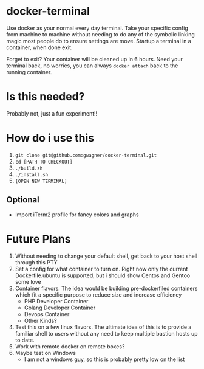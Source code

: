 # docker-terminal

Use docker as your normal every day terminal.  Take your specific config from machine to machine without needing 
to do any of the symbolic linking magic most people do to ensure settings are move.  Startup a terminal in a container, when done exit.  

Forget to exit?  Your container will be cleaned up in 6 hours.  Need your terminal back, no worries, you can always `docker attach`
back to the running container.

# Is this needed?

Probably not, just a fun experiment!!

# How do i use this

1. `git clone git@github.com:gwagner/docker-terminal.git`
1. `cd [PATH TO CHECKOUT]`
1. `./build.sh`
1. `./install.sh`
1. `[OPEN NEW TERMINAL]`

## Optional

* Import iTerm2 profile for fancy colors and graphs

# Future Plans

1. Without needing to change your default shell, get back to your host shell through this PTY
1. Set a config for what container to turn on.  Right now only the current Dockerfile.ubuntu is supported, but i should show Centos and Gentoo some love
1. Container flavors.  The idea would be building pre-dockerfiled containers which fit a specific purpose to reduce size and increase efficiency
    * PHP Developer Container
    * Golang Developer Container
    * Devops Container
    * Other Kinds?
1. Test this on a few linux flavors.  The ultimate idea of this is to provide a familiar shell to users without any need to keep multiple bastion hosts up to date.
1. Work with remote docker on remote boxes?
1. Maybe test on Windows
    * I am not a windows guy, so this is probably pretty low on the list
